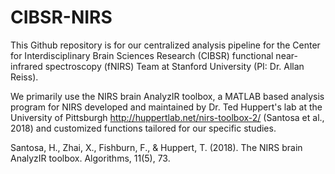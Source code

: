 # CIBSR-NIRS

This Github repository is for our centralized analysis pipeline for the Center for Interdisciplinary Brain Sciences Research (CIBSR) functional near-infrared spectroscopy (fNIRS) Team at Stanford University (PI: Dr. Allan Reiss). 

We primarily use the NIRS brain AnalyzIR toolbox, a MATLAB based analysis program for NIRS developed and maintained by Dr. Ted Huppert's lab at the University of Pittsburgh http://huppertlab.net/nirs-toolbox-2/ (Santosa et al., 2018) and customized functions tailored for our specific studies. 

Santosa, H., Zhai, X., Fishburn, F., & Huppert, T. (2018). The NIRS brain AnalyzIR toolbox. Algorithms, 11(5), 73.


